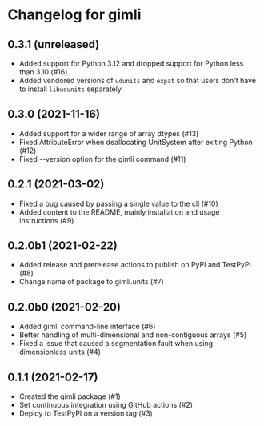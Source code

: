 # Changelog for gimli

## 0.3.1 (unreleased)

- Added support for Python 3.12 and dropped support for Python less than 3.10 (#16).
- Added vendored versions of `udunits` and `expat` so that users don't have to install
  `libudunits` separately.

## 0.3.0 (2021-11-16)

- Added support for a wider range of array dtypes (#13)
- Fixed AttributeError when deallocating UnitSystem after exiting Python (#12)
- Fixed --version option for the gimli command (#11)

## 0.2.1 (2021-03-02)

- Fixed a bug caused by passing a single value to the cli (#10)
- Added content to the README, mainly installation and usage instructions (#9)

## 0.2.0b1 (2021-02-22)

- Added release and prerelease actions to publish on PyPI and TestPyPI (#8)
- Change name of package to gimli.units (#7)

## 0.2.0b0 (2021-02-20)

- Added gimli command-line interface (#6)
- Better handling of multi-dimensional and non-contiguous arrays (#5)
- Fixed a issue that caused a segmentation fault when using dimensionless units (#4)

## 0.1.1 (2021-02-17)

- Created the gimli package (#1)
- Set continuous integration using GitHub actions (#2)
- Deploy to TestPyPI on a version tag (#3)
